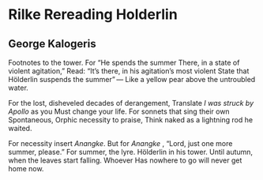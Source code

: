 # Rilke Rereading Holderlin
## George Kalogeris
Footnotes to the tower. For “He spends the summer
There, in a state of violent agitation,”
Read: “It’s there, in his agitation’s most violent
State that Hölderlin suspends the summer” —
Like a yellow pear above the untroubled water.

For the lost, disheveled decades of derangement,
Translate _I was struck by Apollo_ as you
Must change your life. For sonnets that sing their own
Spontaneous, Orphic necessity to praise,
Think naked as a lightning rod he waited.

For necessity insert _Anangke_. But for
 _Anangke_ , “Lord, just one more summer, please.”
For summer, the lyre. Hölderlin in his tower.
Until autumn, when the leaves start falling. Whoever
Has nowhere to go will never get home now.